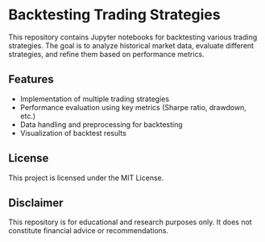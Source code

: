 # Backtesting Trading Strategies

This repository contains Jupyter notebooks for backtesting various trading strategies. The goal is to analyze historical market data, evaluate different strategies, and refine them based on performance metrics.

## Features

- Implementation of multiple trading strategies  
- Performance evaluation using key metrics (Sharpe ratio, drawdown, etc.)  
- Data handling and preprocessing for backtesting  
- Visualization of backtest results  

## License

This project is licensed under the MIT License.

## Disclaimer

This repository is for educational and research purposes only. It does not constitute financial advice or recommendations.